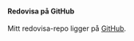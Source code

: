 #### Redovisa på GitHub

Mitt redovisa-repo ligger på [GitHub](https://github.com/heidipatja/design).
